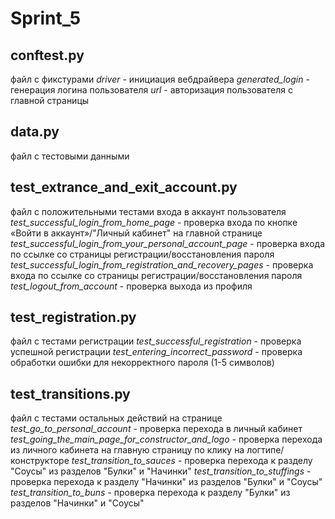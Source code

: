 # Sprint_5

## conftest.py 
файл с фикстурами
_driver_ - инициация вебдрайвера
_generated_login_ - генерация логина пользователя
_url_ - авторизация пользователя с главной страницы


## data.py
файл с тестовыми данными


## test_extrance_and_exit_account.py
файл с положительными тестами входа в аккаунт пользователя
_test_successful_login_from_home_page_ - проверка входа по кнопке «Войти в аккаунт»/"Личный кабинет" на главной странице
_test_successful_login_from_your_personal_account_page_ - проверка входа по ссылке со страницы регистрации/восстановления пароля
_test_successful_login_from_registration_and_recovery_pages_ - проверка входа по ссылке со страницы регистрации/восстановления пароля
_test_logout_from_account_ - проверка выхода из профиля


## test_registration.py
файл с тестами регистрации
_test_successful_registration_ - проверка успешной регистрации
_test_entering_incorrect_password_ - проверка обработки ошибки для некорректного пароля (1-5 символов)


## test_transitions.py
файл с тестами остальных действий на странице
_test_go_to_personal_account_ - проверка перехода в личный кабинет
_test_going_the_main_page_for_constructor_and_logo_ - проверка перехода из личного кабинета на главную страницу по клику на логтипе/конструкторе
_test_transition_to_sauces_ - проверка перехода к разделу "Соусы" из разделов "Булки" и "Начинки"
_test_transition_to_stuffings_ - проверка перехода к разделу "Начинки" из разделов "Булки" и "Соусы"
_test_transition_to_buns_ - проверка перехода к разделу "Булки" из разделов "Начинки" и "Соусы"